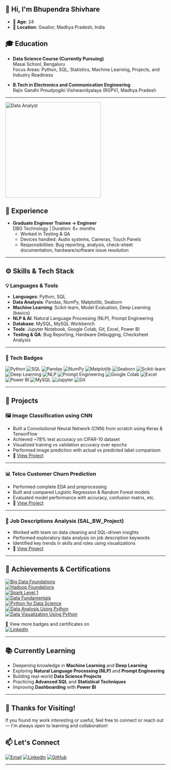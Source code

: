 

<!--
**shivharebhupendra/shivharebhupendra** is a ✨ _special_ ✨ repository because its `README.md` (this file) appears on your GitHub profile.

Here are some ideas to get you started:

- 🔭 I’m currently working on ...
- 🌱 I’m currently learning ...
- 👯 I’m looking to collaborate on ...
- 🤔 I’m looking for help with ...
- 💬 Ask me about ...
- 📫 How to reach me: ...
- 😄 Pronouns: ...
- ⚡ Fun fact: ...
-->

## 👋 Hi, I'm Bhupendra Shivhare

- 🧑 **Age**: 24  
- 📍 **Location**: Gwalior, Madhya Pradesh, India

## 🎓 Education

- **Data Science Course (Currently Pursuing)**  
  Masai School, Bengaluru  
  Focus Areas: Python, SQL, Statistics, Machine Learning, Projects, and Industry Readiness

  
- **B.Tech in Electronics and Communication Engineering**  
  Rajiv Gandhi Proudyogiki Vishwavidyalaya (RGPV), Madhya Pradesh



---
<img src="https://example.com/[data-analyst.png](https://www.google.com/url?sa=i&url=https%3A%2F%2Fwww.vecteezy.com%2Ffree-photos%2Fdata-science&psig=AOvVaw0HByawbc-dlrMSzq3vAO5X&ust=1754028308840000&source=images&cd=vfe&opi=89978449&ved=0CBIQjRxqFwoTCMj1r-W25o4DFQAAAAAdAAAAABAE)" alt="Data Analyst" width="300"/>

## 💼 Experience

- **Graduate Engineer Trainee → Engineer**  
  DBG Technology | Duration: 6+ months  
  - Worked in Testing & QA  
  - Devices handled: Audio systems, Cameras, Touch Panels  
  - Responsibilities: Bug reporting, analysis, check-sheet documentation, hardware/software issue resolution


---

## ⚙️ Skills & Tech Stack

### 💡 Languages & Tools
- **Languages**: Python, SQL  
- **Data Analysis**: Pandas, NumPy, Matplotlib, Seaborn  
- **Machine Learning**: Scikit-learn, Model Evaluation, Deep Learning (basics)  
- **NLP & AI**: Natural Language Processing (NLP), Prompt Engineering  
- **Database**: MySQL, MySQL Workbench  
- **Tools**: Jupyter Notebook, Google Colab, Git, Excel, Power BI  
- **Testing & QA**: Bug Reporting, Hardware Debugging, Checksheet Analysis

---

### 🚀 Tech Badges

![Python](https://img.shields.io/badge/Python-3776AB?style=for-the-badge&logo=python&logoColor=white)
![SQL](https://img.shields.io/badge/SQL-025E8C?style=for-the-badge&logo=mysql&logoColor=white)
![Pandas](https://img.shields.io/badge/Pandas-150458?style=for-the-badge&logo=pandas)
![NumPy](https://img.shields.io/badge/Numpy-013243?style=for-the-badge&logo=numpy)
![Matplotlib](https://img.shields.io/badge/Matplotlib-11557c?style=for-the-badge&logo=matplotlib)
![Seaborn](https://img.shields.io/badge/Seaborn-3776AB?style=for-the-badge)
![Scikit-learn](https://img.shields.io/badge/Scikit--learn-F7931E?style=for-the-badge&logo=scikitlearn&logoColor=white)
![Deep Learning](https://img.shields.io/badge/Deep%20Learning-blueviolet?style=for-the-badge)
![NLP](https://img.shields.io/badge/NLP-ff6f61?style=for-the-badge)
![Prompt Engineering](https://img.shields.io/badge/Prompt%20Engineering-4b0082?style=for-the-badge)
![Google Colab](https://img.shields.io/badge/Google_Colab-F9AB00?style=for-the-badge&logo=googlecolab&logoColor=white)
![Excel](https://img.shields.io/badge/Microsoft_Excel-217346?style=for-the-badge&logo=microsoft-excel&logoColor=white)
![Power BI](https://img.shields.io/badge/Power_BI-F2C811?style=for-the-badge&logo=powerbi&logoColor=black)
![MySQL](https://img.shields.io/badge/MySQL-00758F?style=for-the-badge&logo=mysql&logoColor=white)
![Jupyter](https://img.shields.io/badge/Jupyter-F37626?style=for-the-badge&logo=jupyter)
![Git](https://img.shields.io/badge/Git-F05032?style=for-the-badge&logo=git&logoColor=white)

---
## 💼 Projects

### 🖼️ Image Classification using CNN  
- Built a Convolutional Neural Network (CNN) from scratch using Keras & TensorFlow  
- Achieved ~78% test accuracy on CIFAR-10 dataset  
- Visualized training vs validation accuracy over epochs  
- Performed image prediction with actual vs predicted label comparison  
- 🔗 [View Project](https://github.com/shivharebhupendra/Image-Classification-with-CNN)

---

### 📊 Telco Customer Churn Prediction
- Performed complete EDA and preprocessing
- Built and compared Logistic Regression & Random Forest models
- Evaluated model performance with accuracy, confusion matrix, etc.
- 🔗 [View Project](https://github.com/shivharebhupendra/telco-customer-churn-prediction)

---

### 📄 Job Descriptions Analysis (SAL_BW_Project)
- Worked with team on data cleaning and SQL-driven insights
- Performed exploratory data analysis on job description keywords
- Identified key trends in skills and roles using visualizations
- 🔗 [View Project](https://github.com/shivharebhupendra/Build_Week_Project)

---

## 🏅 Achievements & Certifications

[![Big Data Foundations](https://img.shields.io/badge/IBM-Big%20Data%20Foundations-blue?style=for-the-badge&logo=ibm&logoColor=white)](https://www.credly.com/badges/773517ea-8fda-4419-9908-ce78d5229848)  
[![Hadoop Foundations](https://img.shields.io/badge/IBM-Hadoop%20Foundations-blue?style=for-the-badge&logo=ibm&logoColor=white)](https://www.credly.com/badges/443dd69a-3ee0-4c80-acdb-7eddbcce6d6b)  
[![Spark Level 1](https://img.shields.io/badge/IBM-Spark%20L1-blue?style=for-the-badge&logo=ibm&logoColor=white)](https://www.credly.com/badges/d00de449-4328-4212-8d53-92da0ae50bc8)  
[![Data Fundamentals](https://img.shields.io/badge/IBM-Data%20Fundamentals-blue?style=for-the-badge&logo=ibm&logoColor=white)](https://www.credly.com/badges/06aa3187-41d7-4bbc-b2e8-ed5bb673d56b)  
[![Python for Data Science](https://img.shields.io/badge/IBM-Python%20for%20Data%20Science-blue?style=for-the-badge&logo=ibm&logoColor=white)](https://www.credly.com/badges/0ab57241-cf78-411d-9302-10b58623c338)  
[![Data Analysis Using Python](https://img.shields.io/badge/IBM-Data%20Analysis%20Using%20Python-blue?style=for-the-badge&logo=ibm&logoColor=white)](https://www.credly.com/badges/2f6f6e45-cae7-4c95-affa-8a917e89d93f)  
[![Data Visualization Using Python](https://img.shields.io/badge/IBM-Data%20Visualization%20Using%20Python-blue?style=for-the-badge&logo=ibm&logoColor=white)](https://www.credly.com/badges/f1d96401-0097-4e9d-b0d0-66008d96dbfa)

📜 View more badges and certificates on  
[![LinkedIn](https://img.shields.io/badge/LinkedIn-Profile-0077B5?style=for-the-badge&logo=linkedin&logoColor=white)](https://www.linkedin.com/in/bhupendra-shivhare-a8a02a25b)


---

## 📚 Currently Learning

- Deepening knowledge in **Machine Learning** and **Deep Learning**
- Exploring **Natural Language Processing (NLP)** and **Prompt Engineering**
- Building real-world **Data Science Projects**
- Practicing **Advanced SQL** and **Statistical Techniques**
- Improving **Dashboarding** with **Power BI**



---

## 🙏 Thanks for Visiting!

If you found my work interesting or useful, feel free to connect or reach out — I'm always open to learning and collaboration!

## 📫 Let's Connect

[![Email](https://img.shields.io/badge/Gmail-shivharebhupendra0@gmail.com-D14836?style=for-the-badge&logo=gmail&logoColor=white)](mailto:shivharebhupendra0@gmail.com)
[![LinkedIn](https://img.shields.io/badge/LinkedIn-0077B5?style=for-the-badge&logo=linkedin&logoColor=white)](https://www.linkedin.com/in/bhupendra-shivhare-a8a02a25b)
[![GitHub](https://img.shields.io/badge/GitHub-100000?style=for-the-badge&logo=github&logoColor=white)](https://github.com/shivharebhupendra)

---


